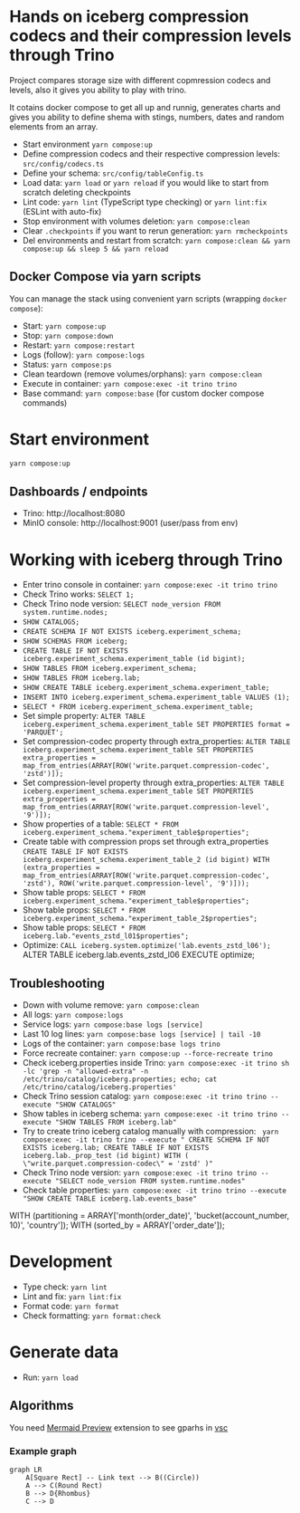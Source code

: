 # Hands on iceberg compression codecs and their compression levels through Trino

Project compares storage size with different copmression codecs and levels, also it gives you ability to play with trino.

It cotains docker compose to get all up and runnig, generates charts and gives you ability to define shema with stings, numbers, dates and random elements from an array.

* Start environment `yarn compose:up`
* Define compression codecs and their respective compression levels: `src/config/codecs.ts`
* Define your schema: `src/config/tableConfig.ts`
* Load data: `yarn load` or `yarn reload` if you would like to start from scratch deleting checkpoints
* Lint code: `yarn lint` (TypeScript type checking) or `yarn lint:fix` (ESLint with auto-fix)
* Stop environment with volumes deletion: `yarn compose:clean`
* Clear `.checkpoints` if you want to rerun generation: `yarn rmcheckpoints`
* Del environments and restart from scratch: `yarn compose:clean && yarn compose:up && sleep 5 && yarn reload`

## Docker Compose via yarn scripts

You can manage the stack using convenient yarn scripts (wrapping `docker compose`):

* Start: `yarn compose:up`
* Stop: `yarn compose:down`
* Restart: `yarn compose:restart`
* Logs (follow): `yarn compose:logs`
* Status: `yarn compose:ps`
* Clean teardown (remove volumes/orphans): `yarn compose:clean`
* Execute in container: `yarn compose:exec -it trino trino`
* Base command: `yarn compose:base` (for custom docker compose commands)

# Start environment
```sh
yarn compose:up
```

## Dashboards / endpoints

* Trino: http://localhost:8080
* MinIO console: http://localhost:9001 (user/pass from env)

# Working with iceberg through Trino
* Enter trino console in container: `yarn compose:exec -it trino trino`
* Check Trino works: `SELECT 1;`
* Check Trino node version: `SELECT node_version FROM system.runtime.nodes;`
* `SHOW CATALOGS;`
* `CREATE SCHEMA IF NOT EXISTS iceberg.experiment_schema;`
* `SHOW SCHEMAS FROM iceberg;`
* `CREATE TABLE IF NOT EXISTS iceberg.experiment_schema.experiment_table (id bigint);`
* `SHOW TABLES FROM iceberg.experiment_schema;`
* `SHOW TABLES FROM iceberg.lab;`
* `SHOW CREATE TABLE iceberg.experiment_schema.experiment_table;`
* `INSERT INTO iceberg.experiment_schema.experiment_table VALUES (1);`
* `SELECT * FROM iceberg.experiment_schema.experiment_table;`
* Set simple property: `ALTER TABLE iceberg.experiment_schema.experiment_table SET PROPERTIES format = 'PARQUET';`
* Set compression-codec property through extra_properties: `ALTER TABLE iceberg.experiment_schema.experiment_table SET PROPERTIES extra_properties = map_from_entries(ARRAY[ROW('write.parquet.compression-codec', 'zstd')]);`
* Set compression-level property through extra_properties: `ALTER TABLE iceberg.experiment_schema.experiment_table SET PROPERTIES extra_properties = map_from_entries(ARRAY[ROW('write.parquet.compression-level', '9')]);`
* Show properties of a table: `SELECT * FROM iceberg.experiment_schema."experiment_table$properties";`
* Create table with compression props set through extra_properties `CREATE TABLE IF NOT EXISTS iceberg.experiment_schema.experiment_table_2 (id bigint) WITH (extra_properties = map_from_entries(ARRAY[ROW('write.parquet.compression-codec', 'zstd'), ROW('write.parquet.compression-level', '9')]));`
* Show table props: `SELECT * FROM iceberg.experiment_schema."experiment_table$properties";`
* Show table props: `SELECT * FROM iceberg.experiment_schema."experiment_table_2$properties";`
* Show table props: `SELECT * FROM iceberg.lab."events_zstd_l01$properties";`
* Optimize: `CALL iceberg.system.optimize('lab.events_zstd_l06');`
ALTER TABLE iceberg.lab.events_zstd_l06 EXECUTE optimize;

## Troubleshooting

* Down with volume remove: `yarn compose:clean`
* All logs: `yarn compose:logs`
* Service logs: `yarn compose:base logs [service]`
* Last 10 log lines: `yarn compose:base logs [service] | tail -10`
* Logs of the container: `yarn compose:base logs trino`
* Force recreate container: `yarn compose:up --force-recreate trino`
* Check iceberg.properties inside Trino: `yarn compose:exec -it trino sh -lc 'grep -n "allowed-extra" -n /etc/trino/catalog/iceberg.properties; echo; cat /etc/trino/catalog/iceberg.properties'`
* Check Trino session catalog: `yarn compose:exec -it trino trino --execute "SHOW CATALOGS"`
* Show tables in iceberg schema: `yarn compose:exec -it trino trino --execute "SHOW TABLES FROM iceberg.lab"`
* Try to create trino iceberg catalog manually with compression: ```
yarn compose:exec -it trino trino --execute "
CREATE SCHEMA IF NOT EXISTS iceberg.lab;
CREATE TABLE IF NOT EXISTS iceberg.lab._prop_test (id bigint)
WITH (
  \"write.parquet.compression-codec\" = 'zstd'
)"```
* Check Trino node version: `yarn compose:exec -it trino trino --execute "SELECT node_version FROM system.runtime.nodes"`
* Check table properties: `yarn compose:exec -it trino trino --execute "SHOW CREATE TABLE iceberg.lab.events_base"`

WITH (partitioning = ARRAY['month(order_date)', 'bucket(account_number, 10)', 'country']);
WITH (sorted_by = ARRAY['order_date']);

# Development

* Type check: `yarn lint`
* Lint and fix: `yarn lint:fix`
* Format code: `yarn format`
* Check formatting: `yarn format:check`

# Generate data

* Run: `yarn load`

## Algorithms
You need [Mermaid Preview](https://marketplace.visualstudio.com/items?itemName=vstirbu.vscode-mermaid-preview) extension to see gparhs in [vsc](https://code.visualstudio.com/)

### Example graph
```mermaid
graph LR
    A[Square Rect] -- Link text --> B((Circle))
    A --> C(Round Rect)
    B --> D{Rhombus}
    C --> D
```
